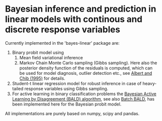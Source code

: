 # Bayesian inference and prediction in linear models with continous and discrete response variables

Currently implemented in the 'bayes-linear' package are: 

1. Binary probit model using 
   1. Mean field variational inference
   1. Markov Chain Monte Carlo sampling (Gibbs sampling). Here also the posterior density function of the residuals is computed, which can be used for model diagnosis, outlier detection etc., see [Albert and Chib (1995)](https://apps.olin.wustl.edu/faculty/chib/papers/albertchib95.pdf) for details.
2. Student-t linear regression model for robust inference in case of heavy-tailed response variables using Gibbs sampling. 
3. For active learning in binary classification problems the [Bayesian Active Learning by Disagreement (BALD) algorithm](https://arxiv.org/abs/1112.5745), see also [Batch BALD](https://arxiv.org/abs/1906.08158), has been implemented here for the Bayesian probit model.

All implementations are purely based on numpy, scipy and pandas.    
